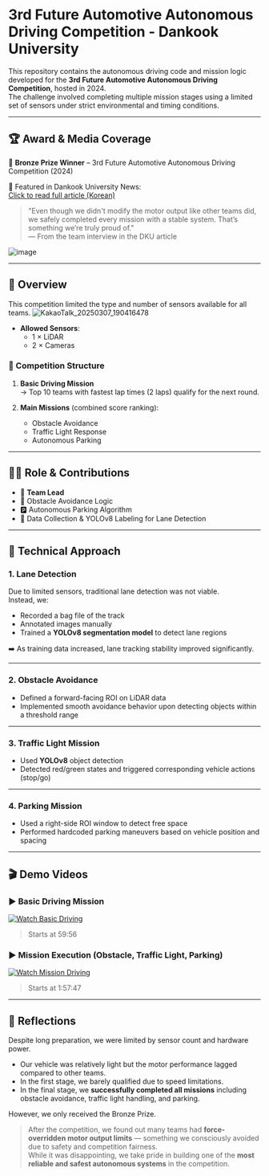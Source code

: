 # 3rd Future Automotive Autonomous Driving Competition - Dankook University

This repository contains the autonomous driving code and mission logic developed for the **3rd Future Automotive Autonomous Driving Competition**, hosted in 2024.  
The challenge involved completing multiple mission stages using a limited set of sensors under strict environmental and timing conditions.

---

## 🏆 Award & Media Coverage

🥉 **Bronze Prize Winner** – 3rd Future Automotive Autonomous Driving Competition (2024)

📸 Featured in Dankook University News:  
[Click to read full article (Korean)](https://www.dankook.ac.kr/web/kor/dku-today?p_p_id=Bbs_WAR_bbsportlet&p_p_lifecycle=0&p_p_state=normal&p_p_mode=view&_Bbs_WAR_bbsportlet_action=view_message&_Bbs_WAR_bbsportlet_messageId=790642)

> "Even though we didn't modify the motor output like other teams did, we safely completed every mission with a stable system. That’s something we’re truly proud of."  
> — From the team interview in the DKU article

![image](https://github.com/user-attachments/assets/2717110f-f899-4900-81cd-daf1ba863396)
 <!-- 이미지가 깃허브에 올라온 경우 -->


---

## 🎯 Overview

This competition limited the type and number of sensors available for all teams.
![KakaoTalk_20250307_190416478](https://github.com/user-attachments/assets/fb57aef1-c4dc-4b06-a1dd-5e2f508bbdcf)

- **Allowed Sensors**:
  - 1 × LiDAR
  - 2 × Cameras

### 🏁 Competition Structure

1. **Basic Driving Mission**  
   → Top 10 teams with fastest lap times (2 laps) qualify for the next round.

2. **Main Missions** (combined score ranking):
   - Obstacle Avoidance
   - Traffic Light Response
   - Autonomous Parking

---

## 👨‍💻 Role & Contributions

- 🧠 **Team Lead**
- 🧭 Obstacle Avoidance Logic
- 🅿️ Autonomous Parking Algorithm
- 🧾 Data Collection & YOLOv8 Labeling for Lane Detection

---

## 🧰 Technical Approach

### 1. Lane Detection  
Due to limited sensors, traditional lane detection was not viable.  
Instead, we:
- Recorded a bag file of the track
- Annotated images manually
- Trained a **YOLOv8 segmentation model** to detect lane regions

➡️ As training data increased, lane tracking stability improved significantly.

---

### 2. Obstacle Avoidance  
- Defined a forward-facing ROI on LiDAR data
- Implemented smooth avoidance behavior upon detecting objects within a threshold range

---

### 3. Traffic Light Mission  
- Used **YOLOv8** object detection
- Detected red/green states and triggered corresponding vehicle actions (stop/go)

---

### 4. Parking Mission  
- Used a right-side ROI window to detect free space
- Performed hardcoded parking maneuvers based on vehicle position and spacing

---

## 🎬 Demo Videos

### ▶️ Basic Driving Mission  
[![Watch Basic Driving](https://img.youtube.com/vi/FwGlec1eLXw/0.jpg)](https://youtu.be/FwGlec1eLXw?t=3596)  
> Starts at 59:56

### ▶️ Mission Execution (Obstacle, Traffic Light, Parking)  
[![Watch Mission Driving](https://img.youtube.com/vi/FwGlec1eLXw/0.jpg)](https://youtu.be/FwGlec1eLXw?t=7067)  
> Starts at 1:57:47

---

## 📝 Reflections

Despite long preparation, we were limited by sensor count and hardware power.  
- Our vehicle was relatively light but the motor performance lagged compared to other teams.
- In the first stage, we barely qualified due to speed limitations.
- In the final stage, we **successfully completed all missions** including obstacle avoidance, traffic light handling, and parking.

However, we only received the Bronze Prize.

> After the competition, we found out many teams had **force-overridden motor output limits** — something we consciously avoided due to safety and competition fairness.  
> While it was disappointing, we take pride in building one of the **most reliable and safest autonomous systems** in the competition.

